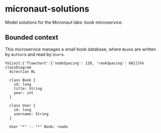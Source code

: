 # micronaut-solutions

Model solutions for the Micronaut labs: book microservice.

## Bounded context

This microservice manages a small book database, where `Book`s are written by `Author`s and read by `User`s.

```mermaid
%%{init:{'flowchart':{'nodeSpacing': 120, 'rankSpacing': 60}}}%%
classDiagram
  direction RL

  class Book {
    id: long
    title: String
    year: int
  }

  class User {
    id: long
    username: String
  }

  User "*" -- "*" Book: reads
```
